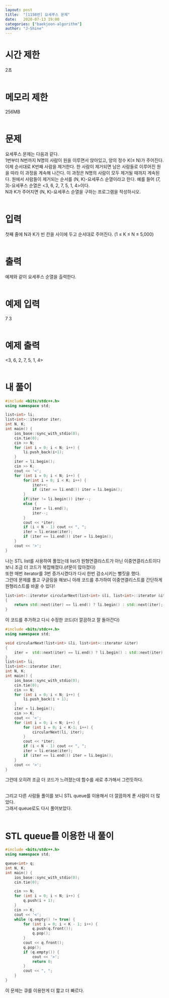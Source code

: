 ```yaml
---
layout: post
title:  "[1158번] 요세푸스 문제"
date:   2020-07-13 19:00
categories: ["baekjoon-algorithm"]
author: "J-Shine"
---
```

# 시간 제한
2초<br><br>

# 메모리 제한
256MB<br><br>

# 문제  
요세푸스 문제는 다음과 같다.<br>
1번부터 N번까지 N명의 사람이 원을 이루면서 앉아있고, 양의 정수 K(≤ N)가 주어진다. 이제 순서대로 K번째 사람을 제거한다. 한 사람이 제거되면 남은 사람들로 이루어진 원을 따라 이 과정을 계속해 나간다. 이 과정은 N명의 사람이 모두 제거될 때까지 계속된다. 원에서 사람들이 제거되는 순서를 (N, K)-요세푸스 순열이라고 한다. 예를 들어 (7, 3)-요세푸스 순열은 <3, 6, 2, 7, 5, 1, 4>이다.<br>
N과 K가 주어지면 (N, K)-요세푸스 순열을 구하는 프로그램을 작성하시오.<br><br>

# 입력  
첫째 줄에 N과 K가 빈 칸을 사이에 두고 순서대로 주어진다. (1 ≤ K ≤ N ≤ 5,000)<br><br>

# 출력  
예제와 같이 요세푸스 순열을 출력한다.<br><br>

# 예제 입력
7 3<br><br>

# 예제 출력
<3, 6, 2, 7, 5, 1, 4><br><br>

# 내 풀이

```c++
#include <bits/stdc++.h>
using namespace std;

list<int> li;
list<int>::iterator iter;
int N, K;
int main() {
    ios_base::sync_with_stdio(0);
	cin.tie(0);	
    cin >> N;
	for (int i = 0; i < N; i++) {
		li.push_back(i+1);
	}
	iter = li.begin();
	cin >> K;
	cout << '<';
	for (int i = 0; i < N; i++) {
		for(int i = 0; i < K; i++) {
			iter++;
			if (iter == li.end()) iter = li.begin();
		}
		if(iter != li.begin()) iter--;
		else {
			iter = li.end();
			iter--;
		}
		cout << *iter;
		if (i < N - 1) cout << ", ";
		iter = li.erase(iter);
		if (iter == li.end()) iter = li.begin();
	}
	cout << '>';
}
```
나는 STL list를 사용하여 풀었는데 list가 원형연결리스트가 아닌 이중연결리스트이다 보니 조금 더 코드가 복잡해졌다.(if문이 많아졌다)<br>
또한 매번 iterator를 3번 증가시켰다가 다시 한번 감소시키는 뻘짓을 했다.<br>
그런데 문제를 풀고 구글링을 해보니 아래 코드를 추가하여 이중연결리스트를 간단하게 원형리스트를 바꿀 수 있다!<br>
```c++
list<int>::iterator circularNext(list<int> &li, list<int>::iterator &iter)
{
	return std::next(iter) == li.end() ? li.begin() : std::next(iter);
}
```

이 코드를 추가하고 다시 수정한 코드(더 깔끔하고 잘 돌아간다)<br>
```c++
#include <bits/stdc++.h>
using namespace std;

void circularNext(list<int> &li, list<int>::iterator &iter)
{
	iter =  std::next(iter) == li.end() ? li.begin() : std::next(iter);
}
list<int> li;
list<int>::iterator iter;
int N, K;
int main() {
	ios_base::sync_with_stdio(0);
	cin.tie(0);
	cin >> N;
	for (int i = 0; i < N; i++) {
		li.push_back(i + 1);
	}
	iter = li.begin();
	cin >> K;
	cout << '<';
	for (int i = 0; i < N; i++) {
		for (int i = 0; i < K-1; i++) {
			circularNext(li, iter);
		}
		cout << *iter;
		if (i < N - 1) cout << ", ";
		iter = li.erase(iter);
		if (iter == li.end()) iter = li.begin();
	}
	cout << '>';
}
```
그런데 오히려 조금 더 코드가 느려졌는데 함수를 새로 추가해서 그런듯하다.<br><br>

그리고 다른 사람들 풀이를 보니 STL queue를 이용해서 더 깔끔하게 푼 사람이 더 많았다.<br>
그래서 queue로도 다시 풀어보았다.<br><br>

# STL queue를 이용한 내 풀이

```c++
#include <bits/stdc++.h>
using namespace std;

queue<int> q;
int N, K;
int main() {
	ios_base::sync_with_stdio(0);
	cin.tie(0);

	cin >> N;
	for (int i = 0; i < N; i++) {
		q.push(i + 1);
	}
	cin >> K;
	cout << '<';
	while (q.empty() != true) {
		for (int i = 0; i < K - 1; i++) {
			q.push(q.front());
			q.pop();
		}
		cout << q.front();
		q.pop();
		if (q.empty()) {
			cout << '>';
			return 0;
		}
		cout << ", ";
	}
}
```
이 문제는 큐를 이용한게 더 짧고 더 빠르다.<br><br>
